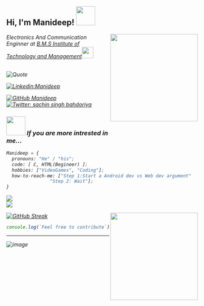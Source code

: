 <h2> Hi, I'm Manideep! <img src="https://media.giphy.com/media/l1JJ7hRzqWBQ7dKys7/giphy.gif" width="50"></h2>
<img align='right' src="![image](https://user-images.githubusercontent.com/85476837/121806908-6c93e500-cc6f-11eb-872e-8cd93008e848.png)
" width="230">
<p><em>Electronics And Communication Enginner at <a href="https://bmsit.ac.in/">B.M.S Institute of Technology and Management</a><img src="https://media.giphy.com/media/YS1oEkcJAcq1q/giphy.gif" width="30"></br><br>


![Quote](https://github-readme-quotes.herokuapp.com/quote?theme=material-palenight&animation=grow_out_in&layout=default&font=default)

[![Linkedin:Manideep ](https://img.shields.io/badge/-Manideep-blue?style=flat-square&logo=Linkedin&logoColor=white&link=https://www.linkedin.com/in/manideep-k-02a4b0208)](https://www.linkedin.com/in/manideep-k-02a4b0208)


[![GitHub Manideep](https://img.shields.io/github/followers/Manideep-Kunjeti?label=follow&style=social)](https://github.com/Manideep-Kunjeti)
[![Twitter: sachin singh bahdoriya](https://img.shields.io/twitter/follow/Manideep?style=social)](https://twitter.com/KunjetiManideep)

### <img src="https://media.giphy.com/media/9KCPkAcRqU9j2/giphy.gif" width="50"> If you are more intrested in me...  
```Python
Manideep = {
  pronouns: "He" / "his";
  code: [ C, HTML(Begineer) ];
  hobbies: ["VideoGames", "Coding"];
  how-to-reach-me: ["Step 1:Start a Android dev vs Web dev argument"
                "Step 2: Wait"];
}
```
![](https://komarev.com/ghpvc/?username=Manideep-Kunjeti)
<br>
<img src="https://github-readme-stats.vercel.app/api?username=Manideep-Kunjeti&show_icons=true&theme=gotham" />

[![GitHub Streak](https://github-readme-streak-stats.herokuapp.com?user=Manideep-Kunjeti&theme=tokyonight&stroke=DD2727)](https://git.io/streak-stats)
  <img align='right' src="https://media.giphy.com/media/6IkjQmpaRwIabJ2G3C/giphy.gif" width="230">   

```javascript
console.log(`Feel free to contribute`);
```
  <hr>
  
  ![image](covers/dino_dark.gif)

